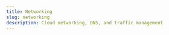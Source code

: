 ```yaml
---
title: Networking
slug: networking
description: Cloud networking, DNS, and traffic management
---
```

